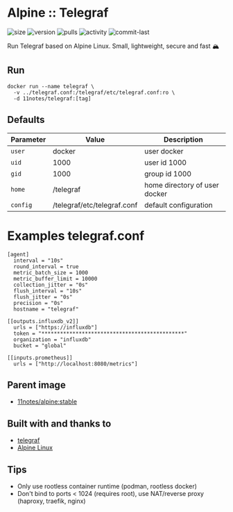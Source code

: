 # Alpine :: Telegraf
![size](https://img.shields.io/docker/image-size/11notes/telegraf/1.28.3?color=0eb305) ![version](https://img.shields.io/docker/v/11notes/telegraf?color=eb7a09) ![pulls](https://img.shields.io/docker/pulls/11notes/telegraf?color=2b75d6) ![activity](https://img.shields.io/github/commit-activity/m/11notes/docker-telegraf?color=c91cb8) ![commit-last](https://img.shields.io/github/last-commit/11notes/docker-telegraf?color=c91cb8)

Run Telegraf based on Alpine Linux. Small, lightweight, secure and fast 🏔️

## Run
```shell
docker run --name telegraf \
  -v ../telegraf.conf:/telegraf/etc/telegraf.conf:ro \
  -d 11notes/telegraf:[tag]
```

## Defaults
| Parameter | Value | Description |
| --- | --- | --- |
| `user` | docker | user docker |
| `uid` | 1000 | user id 1000 |
| `gid` | 1000 | group id 1000 |
| `home` | /telegraf | home directory of user docker |
| `config` | /telegraf/etc/telegraf.conf | default configuration |

# Examples telegraf.conf
```shell
[agent]
  interval = "10s"
  round_interval = true
  metric_batch_size = 1000
  metric_buffer_limit = 10000
  collection_jitter = "0s"
  flush_interval = "10s"
  flush_jitter = "0s"
  precision = "0s"
  hostname = "telegraf"

[[outputs.influxdb_v2]]
  urls = ["https://influxdb"]
  token = "**********************************************"
  organization = "influxdb"
  bucket = "global"

[[inputs.prometheus]]
  urls = ["http://localhost:8080/metrics"]
```

## Parent image
* [11notes/alpine:stable](https://github.com/11notes/docker-alpine)

## Built with and thanks to
* [telegraf](https://github.com/influxdata/telegraf)
* [Alpine Linux](https://alpinelinux.org/)

## Tips
* Only use rootless container runtime (podman, rootless docker)
* Don't bind to ports < 1024 (requires root), use NAT/reverse proxy (haproxy, traefik, nginx)